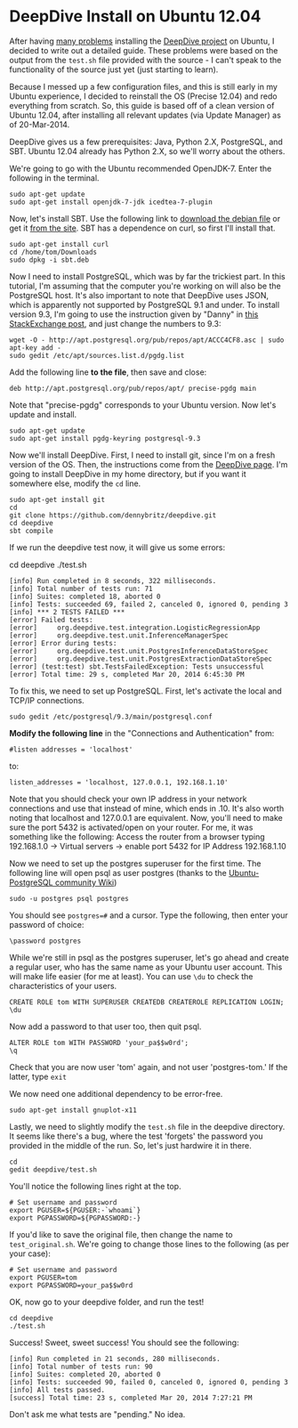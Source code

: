 DeepDive Install on Ubuntu 12.04
===========
After having [many problems][1] installing the [DeepDive project][2] on Ubuntu, I decided to write out a detailed guide. These problems were based on the output from the `test.sh` file provided with the source - I can't speak to the functionality of the source just yet (just starting to learn).

Because I messed up a few configuration files, and this is still early in my Ubuntu experience, I decided to reinstall the OS (Precise 12.04) and redo everything from scratch. So, this guide is based off of a clean version of Ubuntu 12.04, after installing all relevant updates (via Update Manager) as of 20-Mar-2014.

DeepDive gives us a few prerequisites: Java, Python 2.X, PostgreSQL, and SBT. Ubuntu 12.04 already has Python 2.X, so we'll worry about the others.

We're going to go with the Ubuntu recommended OpenJDK-7. Enter the following in the terminal.

    sudo apt-get update
    sudo apt-get install openjdk-7-jdk icedtea-7-plugin

Now, let's install SBT. Use the following link to [download the debian file][3] or get it [from the site][4]. SBT has a dependence on curl, so first I'll install that.

    sudo apt-get install curl
    cd /home/tom/Downloads
    sudo dpkg -i sbt.deb

Now I need to install PostgreSQL, which was by far the trickiest part. In this tutorial, I'm assuming that the computer you're working on will also be the PostgreSQL host. It's also important to note that DeepDive uses JSON, which is apparently not supported by PostgreSQL 9.1 and under. To install version 9.3, I'm going to use the instruction given by "Danny" in [this StackExchange post][5], and just change the numbers to 9.3: 

    wget -O - http://apt.postgresql.org/pub/repos/apt/ACCC4CF8.asc | sudo apt-key add -
    sudo gedit /etc/apt/sources.list.d/pgdg.list

Add the following line **to the file**, then save and close:

    deb http://apt.postgresql.org/pub/repos/apt/ precise-pgdg main

Note that "precise-pgdg" corresponds to your Ubuntu version. Now let's update and install.

    sudo apt-get update
    sudo apt-get install pgdg-keyring postgresql-9.3

Now we'll install DeepDive. First, I need to install git, since I'm on a fresh version of the OS. Then, the instructions come from the [DeepDive page][6]. I'm going to install DeepDive in my home directory, but if you want it somewhere else, modify the `cd` line.

    sudo apt-get install git
    cd
    git clone https://github.com/dennybritz/deepdive.git
    cd deepdive
    sbt compile

If we run the deepdive test now, it will give us some errors:

cd deepdive
./test.sh

    [info] Run completed in 8 seconds, 322 milliseconds.
    [info] Total number of tests run: 71
    [info] Suites: completed 18, aborted 0
    [info] Tests: succeeded 69, failed 2, canceled 0, ignored 0, pending 3
    [info] *** 2 TESTS FAILED ***
    [error] Failed tests:
    [error] 	org.deepdive.test.integration.LogisticRegressionApp
    [error] 	org.deepdive.test.unit.InferenceManagerSpec
    [error] Error during tests:
    [error] 	org.deepdive.test.unit.PostgresInferenceDataStoreSpec
    [error] 	org.deepdive.test.unit.PostgresExtractionDataStoreSpec
    [error] (test:test) sbt.TestsFailedException: Tests unsuccessful
    [error] Total time: 29 s, completed Mar 20, 2014 6:45:30 PM

To fix this, we need to set up PostgreSQL. First, let's activate the local and TCP/IP connections.

    sudo gedit /etc/postgresql/9.3/main/postgresql.conf

**Modify the following line** in the "Connections and Authentication" from:

`#listen addresses = 'localhost'`

to:

`listen_addresses = 'localhost, 127.0.0.1, 192.168.1.10'`

Note that you should check your own IP address in your network connections and use that instead of mine, which ends in .10.  It's also worth noting that localhost and 127.0.0.1 are equivalent. Now, you'll need to make sure the port 5432 is activated/open on your router. For me, it was something like the following: Access the router from a browser typing 192.168.1.0 -> Virtual servers -> enable port 5432 for IP Address 192.168.1.10

Now we need to set up the postgres superuser for the first time. The following line will open psql as user postgres (thanks to the [Ubuntu-PostgreSQL community Wiki][7])

    sudo -u postgres psql postgres

You should see `postgres=#` and a cursor. Type the following, then enter your password of choice:

    \password postgres

While we're still in psql as the postgres superuser, let's go ahead and create a regular user, who has the same name as your Ubuntu user account. This will make life easier (for me at least). You can use `\du` to check the characteristics of your users.

    CREATE ROLE tom WITH SUPERUSER CREATEDB CREATEROLE REPLICATION LOGIN;
    \du

Now add a password to that user too, then quit psql.

    ALTER ROLE tom WITH PASSWORD 'your_pa$$w0rd';
    \q

Check that you are now user 'tom' again, and not user 'postgres-tom.' If the latter, type `exit`

We now need one additional dependency to be error-free.

    sudo apt-get install gnuplot-x11

Lastly, we need to slightly modify the `test.sh` file in the deepdive directory. It seems like there's a bug, where the test 'forgets' the password you provided in the middle of the run. So, let's just hardwire it in there.

    cd
    gedit deepdive/test.sh

You'll notice the following lines right at the top.

    # Set username and password
    export PGUSER=${PGUSER:-`whoami`}
    export PGPASSWORD=${PGPASSWORD:-}

If you'd like to save the original file, then change the name to `test_original.sh`. We're going to change those lines to the following (as per your case):

    # Set username and password
    export PGUSER=tom
    export PGPASSWORD=your_pa$$w0rd

OK, now go to your deepdive folder, and run the test!

    cd deepdive
    ./test.sh

Success! Sweet, sweet success! You should see the following: 

    [info] Run completed in 21 seconds, 280 milliseconds.
    [info] Total number of tests run: 90
    [info] Suites: completed 20, aborted 0
    [info] Tests: succeeded 90, failed 0, canceled 0, ignored 0, pending 3
    [info] All tests passed.
    [success] Total time: 23 s, completed Mar 20, 2014 7:27:21 PM

Don't ask me what tests are "pending." No idea.


  [1]: http://stackoverflow.com/questions/22469188/deepdive-installation-postgresql-error
  [2]: http://deepdive.stanford.edu/
  [3]: http://repo.scala-sbt.org/scalasbt/sbt-native-packages/org/scala-sbt/sbt/0.13.1/sbt.deb
  [4]: http://www.scala-sbt.org/release/docs/Getting-Started/Setup.html
  [5]: http://askubuntu.com/questions/186610/how-do-i-upgrade-to-postgres-9-2
  [6]: http://deepdive.stanford.edu/doc/installation.html
  [7]: https://help.ubuntu.com/community/PostgreSQL
